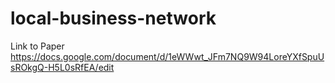 # local-business-network

Link to Paper 
https://docs.google.com/document/d/1eWWwt_JFm7NQ9W94LoreYXfSpuUsROkgQ-H5L0sRfEA/edit